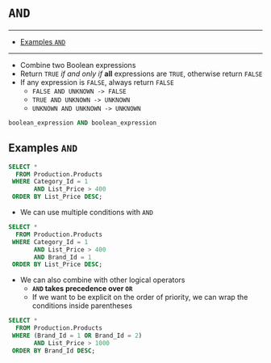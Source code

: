 # `AND`

---

- [Examples `AND`](#examples-and)

---

- Combine two Boolean expressions
- Return `TRUE` *if and only if* **all** expressions are `TRUE`, otherwise return `FALSE`
- If any expression is `FALSE`, always return `FALSE`
  - `FALSE AND UNKNOWN -> FALSE`
  - `TRUE AND UNKNOWN -> UNKNOWN`
  - `UNKNOWN AND UNKNOWN -> UNKNOWN`

```sql
boolean_expression AND boolean_expression
```

## Examples `AND`

```sql
SELECT *
  FROM Production.Products
 WHERE Category_Id = 1
       AND List_Price > 400
 ORDER BY List_Price DESC;
```

- We can use multiple conditions with `AND`

```sql
SELECT *
  FROM Production.Products
 WHERE Category_Id = 1
       AND List_Price > 400
       AND Brand_Id = 1
 ORDER BY List_Price DESC;
```

- We can also combine with other logical operators
  - **`AND` takes precedence over `OR`**
  - If we want to be explicit on the order of priority, we can wrap the conditions inside parentheses

```sql
SELECT *
  FROM Production.Products
 WHERE (Brand_Id = 1 OR Brand_Id = 2)
       AND List_Price > 1000
 ORDER BY Brand_Id DESC;
```
